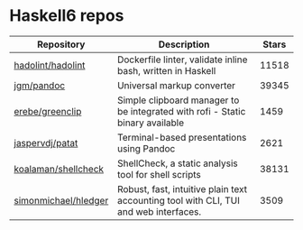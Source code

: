 # Haskell6 repos

| Repository                                                      | Description                                                                          | Stars |
| --------------------------------------------------------------- | ------------------------------------------------------------------------------------ | ----- |
| [hadolint/hadolint](https://github.com/hadolint/hadolint)       | Dockerfile linter, validate inline bash, written in Haskell                          | 11518 |
| [jgm/pandoc](https://github.com/jgm/pandoc)                     | Universal markup converter                                                           | 39345 |
| [erebe/greenclip](https://github.com/erebe/greenclip)           | Simple clipboard manager to be integrated with rofi - Static binary available        | 1459  |
| [jaspervdj/patat](https://github.com/jaspervdj/patat)           | Terminal-based presentations using Pandoc                                            | 2621  |
| [koalaman/shellcheck](https://github.com/koalaman/shellcheck)   | ShellCheck, a static analysis tool for shell scripts                                 | 38131 |
| [simonmichael/hledger](https://github.com/simonmichael/hledger) | Robust, fast, intuitive plain text accounting tool with CLI, TUI and web interfaces. | 3509  |

